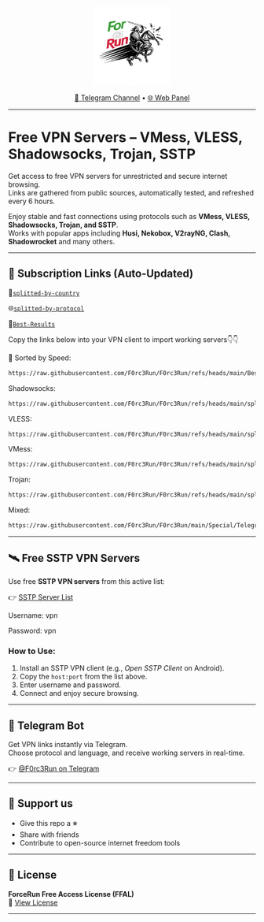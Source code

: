 <!-- README.md for https://github.com/F0rc3Run -->

<p align="center">
  <img src="Logo/logo.png" alt="F0rc3Run Logo" width="160"/>
</p>
<p align="center">
  <a href="https://t.me/ForceRunVPN">📢 Telegram Channel</a> • <a href="https://f0rc3run.github.io/F0rc3Run-panel/">🌐 Web Panel</a>
</p>

---

# Free VPN Servers – VMess, VLESS, Shadowsocks, Trojan, SSTP

Get access to free VPN servers for unrestricted and secure internet browsing.  
Links are gathered from public sources, automatically tested, and refreshed every 6 hours.  

Enjoy stable and fast connections using protocols such as **VMess, VLESS, Shadowsocks, Trojan, and SSTP**.  
Works with popular apps including **Husi, Nekobox, V2rayNG, Clash, Shadowrocket** and many others.

---

## 🔑 Subscription Links (Auto-Updated)

🏁[`splitted-by-country`](https://github.com/F0rc3Run/F0rc3Run/tree/main/splitted-by-country)

🌐[`splitted-by-protocol`](https://github.com/F0rc3Run/F0rc3Run/tree/main/splitted-by-protocol)

💯[`Best-Results`](https://github.com/F0rc3Run/F0rc3Run/tree/main/Best-Results)

Copy the links below into your VPN client to import working servers👇👇

🚀 Sorted by Speed: 
```txt
https://raw.githubusercontent.com/F0rc3Run/F0rc3Run/refs/heads/main/Best-Results/proxies.txt
```
Shadowsocks: 
```txt
https://raw.githubusercontent.com/F0rc3Run/F0rc3Run/refs/heads/main/splitted-by-protocol/shadowsocks.txt
```
VLESS: 
```txt
https://raw.githubusercontent.com/F0rc3Run/F0rc3Run/refs/heads/main/splitted-by-protocol/vless.txt
```
VMess: 
```txt
https://raw.githubusercontent.com/F0rc3Run/F0rc3Run/refs/heads/main/splitted-by-protocol/vmess.txt
```
Trojan: 
```txt
https://raw.githubusercontent.com/F0rc3Run/F0rc3Run/refs/heads/main/splitted-by-protocol/trojan.txt
```
Mixed: 
```txt
https://raw.githubusercontent.com/F0rc3Run/F0rc3Run/main/Special/Telegram.txt
```
---

## 🛰️ Free SSTP VPN Servers

Use free **SSTP VPN servers** from this active list:

👉 [SSTP Server List](https://raw.githubusercontent.com/F0rc3Run/F0rc3Run/refs/heads/main/sstp-configs/sstp_with_country.txt)

Username: vpn 

Password: vpn

### How to Use:
1. Install an SSTP VPN client (e.g., *Open SSTP Client* on Android).  
2. Copy the `host:port` from the list above.  
3. Enter username and password.  
4. Connect and enjoy secure browsing.  

---

## 🤖 Telegram Bot

Get VPN links instantly via Telegram.  
Choose protocol and language, and receive working servers in real-time.  

👉 [@F0rc3Run on Telegram](https://t.me/F0rc3Runbot)

---

## 🤍 Support us

- Give this repo a **⭐️**  
- Share with friends  
- Contribute to open-source internet freedom tools  

---

## 📜 License

**ForceRun Free Access License (FFAL)**  
📄 [View License](https://raw.githubusercontent.com/F0rc3Run/F0rc3Run/refs/heads/main/LICENSE)

---
